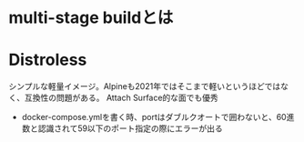# multi-stage buildとは

# Distroless
シンプルな軽量イメージ。Alpineも2021年ではそこまで軽いというほどではなく、互換性の問題がある。
Attach Surface的な面でも優秀

- docker-compose.ymlを書く時、portはダブルクオートで囲わないと、60進数と認識されて59以下のポート指定の際にエラーが出る
